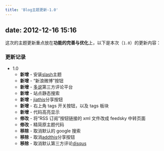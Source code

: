 ```yaml
---
title: 'Blog主题更新-1.0'
---
```


## date: 2012-12-16 15:16

这次的主题更新重点放在**功能的完善与优化**上，以下是本次（<code>1.0</code>）的更新内容：

### 更新记录

- 1.0
  - **新增** - 安装[slash](https://github.com/tommy351/Octopress-Theme-Slash)主题
  - **新增** - “新浪微博”按钮
  - **新增** - [多说](http://duoshuo.com/)第三方评论平台
  - **新增** - 站点静态搜索
  - **新增** - [jiathis](http://www.jiathis.com/)分享按钮
  - **新增** - 右上角 tags 开关按钮，以及 tags 板块
  - **新增** - 代码高亮显示
  - **修改** - 将“RSS 订阅”按钮链接的 xml 文件改成 feedsky 中转页面
  - **修改** - 精简原主题代码
  - **移除** - 取消默认的 google 搜索
  - **移除** - 取消[addthis](http://www.addthis.com/)分享按钮
  - **移除** - 取消默认第三方评论[disqus](http://disqus.com/)
